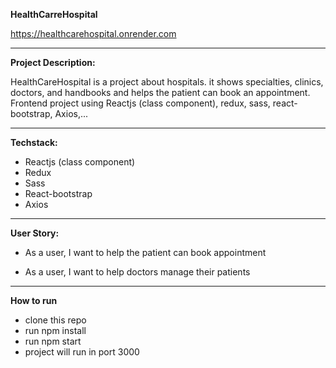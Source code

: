 **HealthCarreHospital**

https://healthcarehospital.onrender.com

---

**Project Description:**

HealthCareHospital is a project about hospitals. it shows specialties, clinics, doctors, and handbooks and helps the patient can book an appointment.
Frontend project using Reactjs (class component), redux, sass, react-bootstrap, Axios,...

---

**Techstack:**

- Reactjs (class component)
- Redux
- Sass
- React-bootstrap
- Axios

---

**User Story:**

- As a user, I want to help the patient can book appointment

- As a user, I want to help doctors manage their patients

---

**How to run**

- clone this repo
- run npm install
- run npm start
- project will run in port 3000
